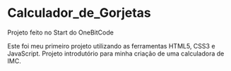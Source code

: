 # Calculador_de_Gorjetas
Projeto feito no Start do OneBitCode

Este foi meu primeiro projeto utilizando as ferramentas HTML5, CSS3 e JavaScript.
Projeto introdutório para minha criação de uma calculadora de IMC.